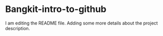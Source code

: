 # Bangkit-intro-to-github
I am editing the README file. Adding some more details about the project description.
